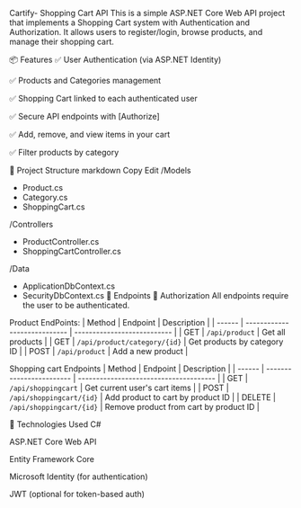 Cartify- Shopping Cart API
This is a simple ASP.NET Core Web API project that implements a Shopping Cart system with Authentication and Authorization. It allows users to register/login, browse products, and manage their shopping cart.

📦 Features
✅ User Authentication (via ASP.NET Identity)

✅ Products and Categories management

✅ Shopping Cart linked to each authenticated user

✅ Secure API endpoints with [Authorize]

✅ Add, remove, and view items in your cart

✅ Filter products by category

📁 Project Structure
markdown
Copy
Edit
/Models
  - Product.cs
  - Category.cs
  - ShoppingCart.cs

/Controllers
  - ProductController.cs
  - ShoppingCartController.cs

/Data
  - ApplicationDbContext.cs
  - SecurityDbContext.cs
🚀 Endpoints
🔐 Authorization
All endpoints require the user to be authenticated.

Product EndPoints:
| Method | Endpoint                     | Description                 |
| ------ | ---------------------------- | --------------------------- |
| GET    | `/api/product`               | Get all products            |
| GET    | `/api/product/category/{id}` | Get products by category ID |
| POST   | `/api/product`               | Add a new product           |

Shopping cart Endpoints
| Method | Endpoint                 | Description                            |
| ------ | ------------------------ | -------------------------------------- |
| GET    | `/api/shoppingcart`      | Get current user's cart items          |
| POST   | `/api/shoppingcart/{id}` | Add product to cart by product ID      |
| DELETE | `/api/shoppingcart/{id}` | Remove product from cart by product ID |

🧰 Technologies Used
C#

ASP.NET Core Web API

Entity Framework Core

Microsoft Identity (for authentication)

JWT (optional for token-based auth)


